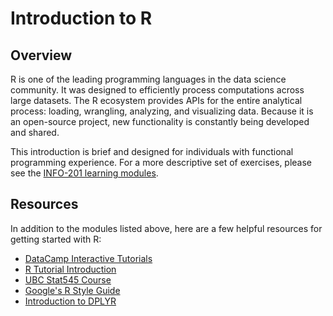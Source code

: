 # Introduction to R

## Overview
R is one of the leading programming languages in the data science community. It was designed to efficiently process computations across large datasets. The R ecosystem provides APIs for the entire analytical process: loading, wrangling, analyzing, and visualizing data. Because it is an open-source project, new functionality is constantly being developed and shared.

This introduction is brief and designed for individuals with functional programming experience. For a more descriptive set of exercises, please see the [INFO-201 learning modules](https://github.com/info-201).

## Resources
In addition to the modules listed above, here are a few helpful resources for getting started with R:

- [DataCamp Interactive Tutorials](https://www.datacamp.com/home)
- [R Tutorial Introduction](http://www.r-tutor.com/r-introduction)
- [UBC Stat545 Course](http://stat545.com/)
- [Google's R Style Guide](https://google.github.io/styleguide/Rguide.xml)
- [Introduction to DPLYR](https://cran.rstudio.com/web/packages/dplyr/vignettes/introduction.html)
